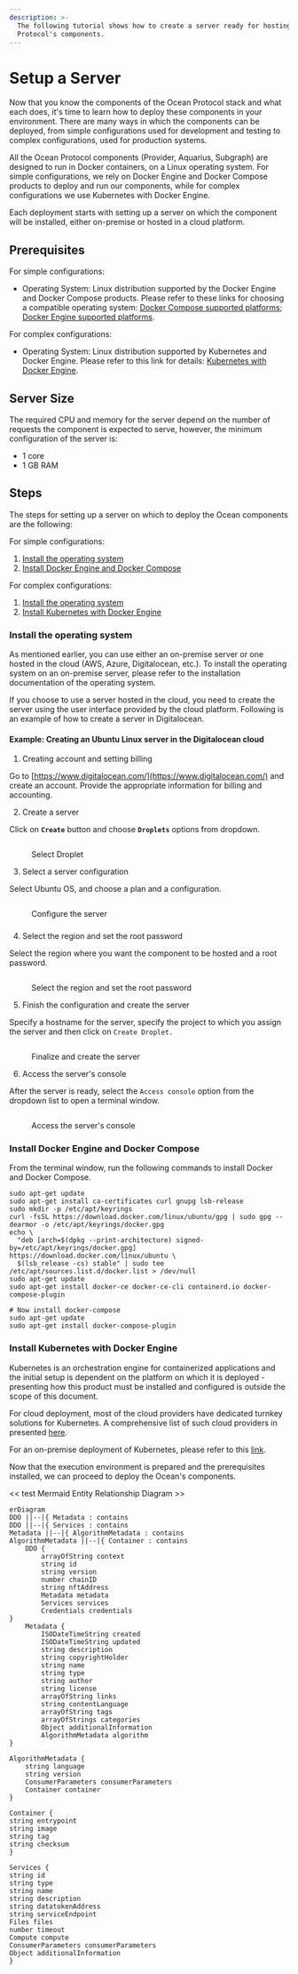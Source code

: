 ```yaml
---
description: >-
  The following tutorial shows how to create a server ready for hosting Ocean
  Protocol's components.
---
```


# Setup a Server

Now that you know the components of the Ocean Protocol stack and what each does, it's time to learn how to deploy these components in your environment. There are many ways in which the components can be deployed, from simple configurations used for development and testing to complex configurations, used for production systems.&#x20;

All the Ocean Protocol components (Provider, Aquarius, Subgraph) are designed to run in Docker containers, on a Linux operating system. For simple configurations, we rely on Docker Engine and Docker Compose products to deploy and run our components, while for complex configurations we use Kubernetes with Docker Engine.&#x20;

Each deployment starts with setting up a server on which the component will be installed, either on-premise or hosted in a cloud platform.

## Prerequisites

For simple configurations:

* Operating System: Linux distribution supported by the Docker Engine and Docker Compose products. Please refer to these links for choosing a compatible operating system: [Docker Compose supported platforms](https://docs.docker.com/desktop/install/linux-install/); [Docker Engine supported platforms](https://docs.docker.com/engine/install/).

For complex configurations:

* Operating System: Linux distribution supported by Kubernetes and Docker Engine. Please refer to this link for details: [Kubernetes with Docker Engine](https://kubernetes.io/docs/setup/production-environment/container-runtimes/#docker).&#x20;

&#x20;

## Server Size

The required CPU and memory for the server depend on the number of requests the component is expected to serve, however, the minimum configuration of the server is:

* 1 core
* 1 GB RAM

## Steps

The steps for setting up a server on which to deploy the Ocean components are the following:

For simple configurations:

1. [Install the operating system](setup-server.md#install-the-operating-system)
2. [Install Docker Engine and Docker Compose](setup-server.md#install-docker-engine-and-docker-compose)



For complex configurations:

1. [Install the operating system](setup-server.md#install-the-operating-system)
2. [Install Kubernetes with Docker Engine](setup-server.md#install-kubernetes-with-docker-engine)

### Install the operating system

As mentioned earlier, you can use either an on-premise server or one hosted in the cloud (AWS, Azure, Digitalocean, etc.). To install the operating system on an on-premise server, please refer to the installation documentation of the operating system.

If you choose to use a server hosted in the cloud, you need to create the server using the user interface provided by the cloud platform. Following is an example of how to create a server in Digitalocean.&#x20;

#### Example: Creating an Ubuntu Linux server in the Digitalocean cloud

1. Creating account and setting billing

Go to [https://www.digitalocean.com/](https://www.digitalocean.com/) and create an account. Provide the appropriate information for billing and accounting.



2. Create a server

Click on **`Create`** button and choose **`Droplets`** options from dropdown.

<figure><img src="../.gitbook/assets/image (1).png" alt=""><figcaption><p>Select Droplet</p></figcaption></figure>



3. Select a server configuration

Select Ubuntu OS, and choose a plan and a configuration.

<figure><img src="../.gitbook/assets/image (2).png" alt=""><figcaption><p>Configure the server</p></figcaption></figure>

###

4. Select the region and set the root password

Select the region where you want the component to be hosted and a root password.

<figure><img src="../.gitbook/assets/image (6).png" alt=""><figcaption><p>Select the region and set the root password</p></figcaption></figure>



5. Finish the configuration and create the server

Specify a hostname for the server, specify the project to which you assign the server and then click on `Create Droplet.`&#x20;

<figure><img src="../.gitbook/assets/image (5).png" alt=""><figcaption><p>Finalize and create the server</p></figcaption></figure>



6. Access the server's console

After the server is ready, select the `Access console` option from the dropdown list to open a terminal window.

<figure><img src="../.gitbook/assets/image.png" alt=""><figcaption><p>Access the server's console</p></figcaption></figure>

### Install Docker Engine and Docker Compose

From the terminal window, run the following commands to install Docker and Docker Compose.

```
sudo apt-get update
sudo apt-get install ca-certificates curl gnupg lsb-release
sudo mkdir -p /etc/apt/keyrings
curl -fsSL https://download.docker.com/linux/ubuntu/gpg | sudo gpg --dearmor -o /etc/apt/keyrings/docker.gpg
echo \
  "deb [arch=$(dpkg --print-architecture) signed-by=/etc/apt/keyrings/docker.gpg] https://download.docker.com/linux/ubuntu \
  $(lsb_release -cs) stable" | sudo tee /etc/apt/sources.list.d/docker.list > /dev/null
sudo apt-get update
sudo apt-get install docker-ce docker-ce-cli containerd.io docker-compose-plugin

# Now install docker-compose
sudo apt-get update
sudo apt-get install docker-compose-plugin
```



### Install Kubernetes with Docker Engine

Kubernetes is an orchestration engine for containerized applications and the initial setup is dependent on the platform on which it is deployed - presenting how this product must be installed and configured is outside the scope of this document.&#x20;

For cloud deployment, most of the cloud providers have dedicated turnkey solutions for Kubernetes. A comprehensive list of such cloud providers in presented [here](https://kubernetes.io/docs/setup/production-environment/turnkey-solutions/).&#x20;

For an on-premise deployment of Kubernetes, please refer to this [link](https://kubernetes.io/docs/setup/).



Now that the execution environment is prepared and the prerequisites installed, we can proceed to deploy the Ocean's components.







<< test Mermaid Entity Relationship Diagram >>

```mermaid
erDiagram
DDO ||--|{ Metadata : contains
DDO ||--|{ Services : contains
Metadata ||--|{ AlgorithmMetadata : contains
AlgorithmMetadata ||--|{ Container : contains
    DDO {
        arrayOfString context
        string id
        string version
        number chainID
        string nftAddress 
        Metadata metadata
        Services services
        Credentials credentials       
}
    Metadata {
        ISODateTimeString created
        ISODateTimeString updated
        string description
        string copyrightHolder
        string name
        string type
        string author
        string license
        arrayOfString links
        string contentLanguage
        arrayOfString tags
        arrayOfStrings categories
        Object additionalInformation
        AlgorithmMetadata algorithm
}

AlgorithmMetadata {
    string language
    string version
    ConsumerParameters consumerParameters
    Container container
}

Container {
string entrypoint
string image
string tag
string checksum
}

Services {
string id
string type
string name
string description
string datatokenAddress
string serviceEndpoint
Files files
number timeout
Compute compute
ConsumerParameters consumerParameters
Object additionalInformation
}

```

